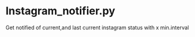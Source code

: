 # Instagram_notifier.py
Get notified of current,and last current instagram status with x min.interval
